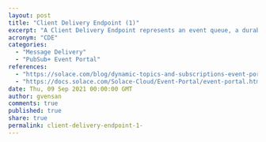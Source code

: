 ```yaml
---
layout: post
title: "Client Delivery Endpoint (1)"
excerpt: "A Client Delivery Endpoint represents an event queue, a durable topic endpoint, or a direct client connection with associated subscriptions for a direct messaging class of service."
acronym: "CDE"
categories:
  - "Message Delivery"
  - "PubSub+ Event Portal"
references:
  - "https://solace.com/blog/dynamic-topics-and-subscriptions-event-portal/"
  - "https://docs.solace.com/Solace-Cloud/Event-Portal/event-portal.htm#Client"
date: Thu, 09 Sep 2021 00:00:00 GMT
author: gvensan
comments: true
published: true
share: true
permalink: client-delivery-endpoint-1-
---
```


